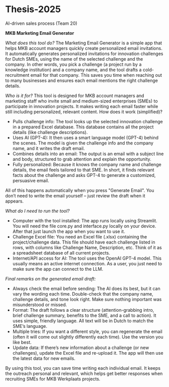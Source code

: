 # Thesis-2025
AI-driven sales process (Team 20)

**MKB Marketing Email Generator**

*What does this tool do?*
The Marketing Email Generator is a simple app that helps MKB account managers quickly create personalized email invitations. It automatically generates personalized invitations for innovation challenges for Dutch SMEs, using the name of the selected challenge and the company. In other words, you pick a challenge (a project run by a knowledge institution) and a company name, and the tool drafts a cold-recruitment email for that company. This saves you time when reaching out to many businesses and ensures each email mentions the right challenge details.


*Who is it for?*
This tool is designed for MKB account managers and marketing staff who invite small and medium-sized enterprises (SMEs) to participate in innovation projects. It makes writing each email faster while still including personalized, relevant content.
How does it work (simplified)?
-	Pulls challenge info: The tool looks up the selected innovation challenge in a prepared Excel database. This database contains all the project details (like challenge descriptions).
-	Uses AI (GPT-4): It then uses a smart language model (GPT-4) behind the scenes. The model is given the challenge info and the company name, and it writes the draft email.
-	Combines details into an email: The output is an email with a subject line and body, structured to grab attention and explain the opportunity. 
-	Fully personalized: Because it knows the company name and challenge details, the email feels tailored to that SME. In short, it finds relevant facts about the challenge and asks GPT-4 to generate a customized, persuasive email.

All of this happens automatically when you press "Generate Email". You don’t need to write the email yourself – just review the draft when it appears.


*What do I need to run the tool?*
-	Computer with the tool installed: The app runs locally using Streamlit. You will need the file core.py and interface.py locally on your device. After that just launch the app when you want to use it.
-	Challenge Excel file: You need an Excel file (.xlsx) containing the project/challenge data. This file should have each challenge listed in rows, with columns like Challenge Name, Description, etc. Think of it as a spreadsheet database of all current projects.
-	Internet/API access for AI: The tool uses the OpenAI GPT-4 model. This usually means an active internet connection. As a user, you just need to make sure the app can connect to the LLM.


*Final remarks on the generated email draft:*
-	Always check the email before sending: The AI does its best, but it can vary the wording each time. Double-check that the company name, challenge details, and tone look right. Make sure nothing important was misunderstood or missed.
-	Format: The draft follows a clear structure (attention-grabbing intro, brief challenge summary, benefits to the SME, and a call to action). It uses simple, friendly language. All text will be in Dutch to match the SME’s language.
-	Multiple tries: If you want a different style, you can regenerate the email (often it will come out slightly differently each time). Use the version you like best.
-	Update data: If there’s new information about a challenge (or new challenges), update the Excel file and re-upload it. The app will then use the latest data for new emails.

By using this tool, you can save time writing each individual email. It keeps the outreach personal and relevant, which helps get better responses when recruiting SMEs for MKB Werkplaats projects.

